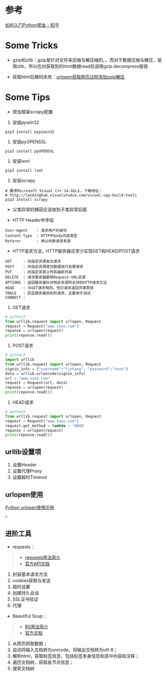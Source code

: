 # 参考
[如何入门Python爬虫 - 知乎](https://www.zhihu.com/question/20899988)

# Some Tricks

* gzip和zlib：gzip是针对文件来压缩与解压缩的。，而对于数据压缩与解压，是用zlib，所以在对获取到的html数据read后调用gzip.decompress报错

* 获取html后解码失败：[urlopen获取网页过程添加gzip解压](http://www.crifan.com/compress_html_in_urllib2_open_then_decompress_returned_gzip_data_in_python/)

# Some Tips

* 爬虫框架scrapy配置

 1. 安装pywin32
```
pip3 install pypiwin32
```
 1. 安装pyOPENSSL
```
pip3 install pyOPENSSL
```
 1. 安装lxml
```
pip3 install lxml
```
 1. 安装scrapy
```
# 要求Microsoft Visual C++ 14.0以上，下载地址：
# http://landinghub.visualstudio.com/visual-cpp-build-tools
pip3 install scrapy
```

* 父类异常的捕获应该放到子类异常后面

* HTTP Header中字段
```
User-Agent    : 请求用户的身份
Content-Type  : HTTP中body内容类型
Referer       : 用以判断请求来源
```

* HTTP请求方法，HTTP服务器应至少实现GET和HEAD/POST请求
```
GET     : 向指定资源发出请求
POST    : 向指定资源提交数据进行处理请求
PUT     : 向指定资源上传其最新内容
DELETE  : 请求服务器删除Request-URL资源
OPTIONS : 返回服务器针对特定资源所支持的HTTP请求方法
HEAD    : 与GET请求相同，但只请求返回页面首部
TRACE   : 回显服务器收到的请求，主要用于测试
CONNECT :
```
 1. GET请求
```python
# python3
from urllib.request import urlopen, Request
request = Request("www.xxoo.com")
reponse = urlopen(request)
print(reponse.read())
```
 1. POST请求
```python
# python3
import urllib
from urllib.request import urlopen, Request
signin_info = {"username":"fjzhang", "password":"xxoo"}
data = urllib.urlencode(signin_info)
url = "www.xxoo.com"
request = Request(url, data)
reponse = urlopen(request)
print(reponse.read())
```
 1. HEAD请求
```python
# python3
from urllib.request import urlopen, Request
request = Request("www.xxoo.com")
request.get_method = lambda : 'HEAD'
reponse = urlopen(request)
print(reponse.read())
```

## urllib设置项
1. 设置Header
1. 设置代理Proxy
1. 设置超时Timeout

## urlopen使用
[Python urlopen使用示例](http://blog.csdn.net/leer168/article/details/8643103)
```python
# 
```

## 进阶工具

* requests：
> - [requests用法简介](http://cuiqingcai.com/2556.html)
> - [官方API文档](http://docs.python-requests.org/en/master/api/)

 1. 封装基本请求方法
 1. cookies获取与发送
 1. 超时设置
 1. 创建持久会话
 1. SSL证书验证
 1. 代理
 
 
* Beautiful Soup：
> - [BS用法简介](http://cuiqingcai.com/1319.html) 
> - [官方文档](http://beautifulsoup.readthedocs.io/zh_CN/latest/)

 1. 从网页抓取数据；
 1. 自动将输入文档转为unicode，将输出文档转为utf-8；
 1. 解析html，获取标签信息，包括标签本身信息和其中内容和注释；
 1. 遍历文档树，获取各节点信息；
 1. 搜索文档树